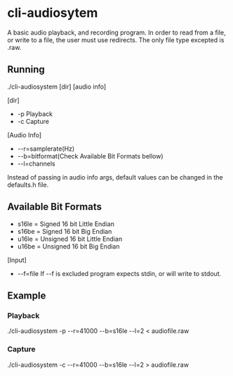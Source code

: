 # cli-audiosytem
A basic audio playback, and recording program.
In order to read from a file, 
or write to a file,
the user must use redirects.
The only file type excepted is .raw.

## Running
./cli-audiosystem [dir] [audio info]

[dir]
- -p Playback
- -c Capture

[Audio Info]
* --r=samplerate(Hz)
* --b=bitformat(Check Available Bit Formats bellow)
* --l=channels

Instead of passing in audio info args, default values can be changed in the defaults.h file.

## Available Bit Formats 
* s16le = Signed 16 bit Little Endian 
* s16be = Signed 16 bit Big Endian 
* u16le = Unsigned 16 bit Little Endian 
* u16be = Unsigned 16 bit Big Endian 

[Input]
* --f=file
If --f is excluded program expects stdin, or will write to stdout.


## Example
### Playback
./cli-audiosystem -p --r=41000 --b=s16le --l=2 < audiofile.raw
### Capture
./cli-audiosystem -c --r=41000 --b=s16le --l=2 > audiofile.raw
